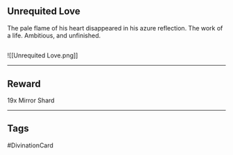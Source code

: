## Unrequited Love
The pale flame of his heart disappeared in his azure reflection.
The work of a life.
Ambitious, and unfinished.
## 
![[Unrequited Love.png]]

---
## Reward
19x Mirror Shard

---
## Tags
#DivinationCard